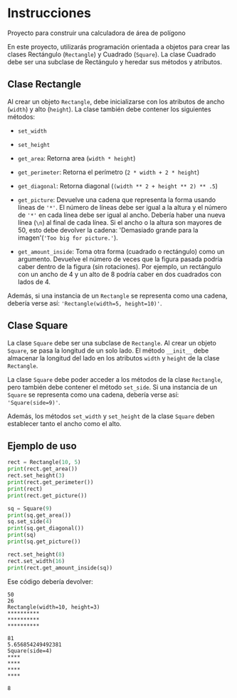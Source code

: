 # Instrucciones

Proyecto para construir una calculadora de área de polígono

En este proyecto, utilizarás programación orientada a objetos para crear las clases Rectángulo (`Rectangle`) y Cuadrado (`Square`). La clase Cuadrado debe ser una subclase de Rectángulo y heredar sus métodos y atributos.

## Clase Rectangle

Al crear un objeto `Rectangle`, debe inicializarse con los atributos de ancho (`width`) y alto (`height`). La clase también debe contener los siguientes métodos:

- `set_width`

- `set_height`

- `get_area`: Retorna area (`width * height`)

- `get_perimeter`: Retorna el perímetro (`2 * width + 2 * height`)

- `get_diagonal`: Retorna diagonal (`(width ** 2 + height ** 2) ** .5`)

- `get_picture`: Devuelve una cadena que representa la forma usando líneas de `'*'`. El número de líneas debe ser igual a la altura y el número de `'*'` en cada línea debe ser igual al ancho. Debería haber una nueva línea (`\n`) al final de cada línea. Si el ancho o la altura son mayores de 50, esto debe devolver la cadena: 'Demasiado grande para la imagen'(`'Too big for picture.'`).

- `get_amount_inside`: Toma otra forma (cuadrado o rectángulo) como un argumento. Devuelve el número de veces que la figura pasada podría caber dentro de la figura (sin rotaciones). Por ejemplo, un rectángulo con un ancho de 4 y un alto de 8 podría caber en dos cuadrados con lados de 4.

Además, si una instancia de un `Rectangle` se representa como una cadena, debería verse así: `'Rectangle(width=5, height=10)'`.

## Clase Square

La clase `Square` debe ser una subclase de `Rectangle`. Al crear un objeto `Square`, se pasa la longitud de un solo lado. El método `__init__` debe almacenar la longitud del lado en los atributos `width` y `height` de la clase `Rectangle`.

La clase `Square` debe poder acceder a los métodos de la clase `Rectangle`, pero también debe contener el método `set_side`. Si una instancia de un `Square` se representa como una cadena, debería verse así: `'Square(side=9)'`.

Además, los métodos `set_width` y `set_height` de la clase `Square` deben establecer tanto el ancho como el alto.

## Ejemplo de uso

```py
rect = Rectangle(10, 5)
print(rect.get_area())
rect.set_height(3)
print(rect.get_perimeter())
print(rect)
print(rect.get_picture())

sq = Square(9)
print(sq.get_area())
sq.set_side(4)
print(sq.get_diagonal())
print(sq)
print(sq.get_picture())

rect.set_height(8)
rect.set_width(16)
print(rect.get_amount_inside(sq))
```

Ese código debería devolver:

```
50
26
Rectangle(width=10, height=3)
**********
**********
**********

81
5.656854249492381
Square(side=4)
****
****
****
****

8
```